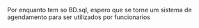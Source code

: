 Por enquanto tem so BD.sql, espero que se torne um sistema de agendamento para ser utilizados por funcionarios
